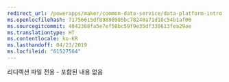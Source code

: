 ```yaml
---
redirect_url: /powerapps/maker/common-data-service/data-platform-intro
ms.openlocfilehash: 71756615df89898985bc78240a71d10c54b1af00
ms.sourcegitcommit: 4042388fa5e7ef50bc59f9e35df330613fea29ae
ms.translationtype: HT
ms.contentlocale: ko-KR
ms.lasthandoff: 04/23/2019
ms.locfileid: "61527564"
---
```

리디렉션 파일 전용 - 포함된 내용 없음